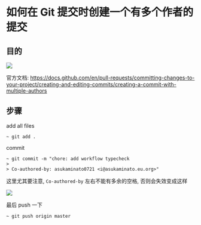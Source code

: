 # 如何在 Git 提交时创建一个有多个作者的提交

## 目的

![](https://cdn.jsdelivr.net/gh/kun-moe/kun-image@main/blog/202410150503267.png)

官方文档: https://docs.github.com/en/pull-requests/committing-changes-to-your-project/creating-and-editing-commits/creating-a-commit-with-multiple-authors

## 步骤

add all files

``` shell
~ git add .
```

commit

``` shell
~ git commit -m "chore: add workflow typecheck
> 
> Co-authored-by: asukaminato0721 <i@asukaminato.eu.org>"
```

这里尤其要注意, `Co-authored-by` 左右不能有多余的空格, 否则会失效变成这样

![](https://cdn.jsdelivr.net/gh/kun-moe/kun-image@main/blog/202410150506405.png)

最后 push 一下

``` shell
~ git push origin master
```
